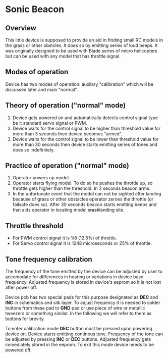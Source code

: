 # Sonic Beacon

## Overview
This little device is supposed to provide an aid in finding small RC models in the grass or other obstcles. It does so by emitting series of loud beeps. It was originally designed to be used with Blade series of micro helicopters but can be used with any model that has throttle signal.

## Modes of operation
Device has two modes of operation: auxilary "calibration" which will be discussed later and main "normal".

## Theory of operation ("normal" mode)
1. Device gets powered on and automatically detects control signal type be it standard servo signal or PWM.
1. Device waits for the control signal to be higher than threshold value for more than 3 seconds then device becomes "armed".
1. Device waits for the control signal to be lower than threshold value for more than 30 seconds then device starts emitting series of tones and does so indefinitely.

## Practice of operation ("normal" mode)
1. Operator powers up model.
1. Operator starts flying model. To do so he pushes the throttle up, so throttle gets higher than the threshold. In 3 seconds beacon arms.
1. In the unfortunate event that the model can not be sighted after landing because of grass or other obstacles operator zeroes the throttle (or failsafe does so). After 30 seconds beacon starts emitting beeps and that aids operator in locating model ~~crash~~landing site.

## Throttle threshold
* For PWM control signal it is 1/8 (12.5%) of throttle.
* For Servo control signal it is 1248 microseconds or 25% of throttle.

## Tone frequency calibration
The frequency of the tone emitted by the device can be adjusted by user to accomodate for differences in hearing or variations in device base frequency. Adjusted frequency is stored in device's eeprom so it is not lost after power off.

Device pcb has two special pads for this purpose designated as **DEC** and **INC** in schematics and silk layer.
To adjust frequency it is needed to solder buttons from these pad to **GND** pad or use piece of wire or metallic tweezers or something similar. In the following we will refer to them as buttons for brevity.

To enter calibration mode **DEC** button must be pressed upon powering device on. Device starts emitting continous tone. Frequency of the tone can be adjusted by pressing **INC** or **DEC** buttons. Adjusted frequency gets immediately stored in the eeprom. To exit this mode device needs to be powered off.
